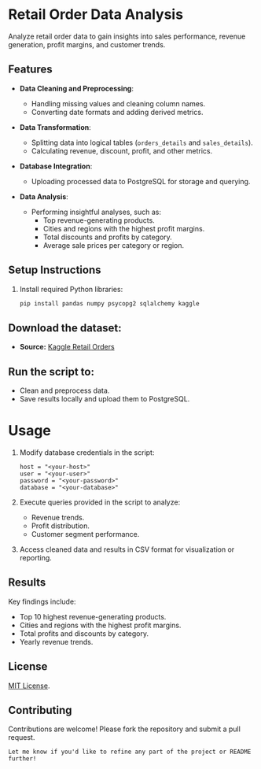 # Retail Order Data Analysis

Analyze retail order data to gain insights into sales performance, revenue generation, profit margins, and customer trends.

## Features
- **Data Cleaning and Preprocessing**:
  - Handling missing values and cleaning column names.
  - Converting date formats and adding derived metrics.

- **Data Transformation**:
  - Splitting data into logical tables (`orders_details` and `sales_details`).
  - Calculating revenue, discount, profit, and other metrics.

- **Database Integration**:
  - Uploading processed data to PostgreSQL for storage and querying.

- **Data Analysis**:
  - Performing insightful analyses, such as:
    - Top revenue-generating products.
    - Cities and regions with the highest profit margins.
    - Total discounts and profits by category.
    - Average sale prices per category or region.

## Setup Instructions
1. Install required Python libraries:
   ```bash
   pip install pandas numpy psycopg2 sqlalchemy kaggle

## Download the dataset:

   - **Source:** [Kaggle Retail Orders](https://www.kaggle.com/ankitbansal06/retail-orders)

## Run the script to:

   - Clean and preprocess data.
   - Save results locally and upload them to PostgreSQL.

# Usage
 1. Modify database credentials in the script:
     ```
     host = "<your-host>"
     user = "<your-user>"
     password = "<your-password>"
     database = "<your-database>"

      ````

3. Execute queries provided in the script to analyze:
   - Revenue trends.
   - Profit distribution.
   - Customer segment performance.

4. Access cleaned data and results in CSV format for visualization or reporting.

## Results

Key findings include:

   - Top 10 highest revenue-generating products.
   - Cities and regions with the highest profit margins.
   - Total profits and discounts by category.
   - Yearly revenue trends.

## License

[MIT License](LICENSE).

## Contributing

Contributions are welcome! Please fork the repository and submit a pull request.

```
Let me know if you'd like to refine any part of the project or README further!

```


